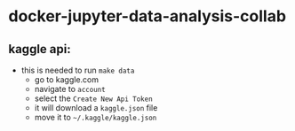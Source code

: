 # docker-jupyter-data-analysis-collab

## kaggle api:
- this is needed to run `make data`
    - go to kaggle.com
    - navigate to `account`
    - select the `Create New Api Token`
    - it will download a `kaggle.json` file
    - move it to `~/.kaggle/kaggle.json`

